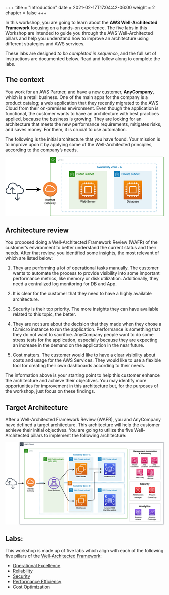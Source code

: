 +++
title = "Introduction"
date = 2021-02-17T17:04:42-06:00
weight = 2
chapter = false
+++

In this workshop, you are going to learn about the **AWS Well-Architected Framework** focusing on a hands-on experience. The five labs in this Workshop are intended to guide you through the AWS Well-Architected pillars and help you understand how to improve an architecture using different strategies and AWS services.

These labs are designed *to be completed in sequence*, and the full set of instructions are documented below. Read and follow along to complete the labs. 

## The context

You work for an AWS Partner, and have a new customer, **AnyCompany**, which is a retail business. One of the main apps for the company is a product catalog; a web application that they recently migrated to the AWS Cloud from their on-premises environment. Even though the application is functional, the customer wants to have an architecture with best practices applied, because the business is growing. They are looking for an architecture that meets the new performance requirements, mitigates risks, and saves money. For them, it is crucial to use automation. 

The following is the initial architecture that you have found. Your mission is to improve upon it by applying some of the Well-Architected principles, according to the company’s needs.

<img src="images/starting.png" alt="drawing" width="600"/>

## Architecture review

You proposed doing a Well-Architected Framework Review (WAFR) of the customer’s environment to better understand the current status and their needs. After that review, you identified some insights, the most relevant of which are listed below:

1. They are performing a lot of operational tasks manually. The customer wants to automate the process to provide visibility into some important performance metrics, like memory or disk utilization. Additionally, they need a centralized log monitoring for DB and App. 

2.	It is clear for the customer that they need to have a highly available architecture.
3.	Security is their top priority. The more insights they can have available related to this topic, the better.
4.	They are not sure about the decision that they made when they chose a t2.micro instance to run the application. Performance is something that they do not want to sacrifice. AnyCompany people want to do some stress tests for the application, especially because they are expecting an increase in the demand on the application in the near future.
5.	Cost matters. The customer would like to have a clear visibility about costs and usage for the AWS Services. They would like to use a flexible tool for creating their own dashboards according to their needs. 

The information above is your starting point to help this customer enhance the architecture and achieve their objectives. You may identify more opportunities for improvement in this architecture but, for the purposes of the workshop, just focus on these findings.

## Target Architecture

After a Well-Architected Framework Review (WAFR), you and AnyCompany have defined a target architecture. This architecture will help the customer achieve their initial objectives. You are going to utilize the five Well-Architected pillars to implement the following architecture:

<img src="images/target-up.png" alt="drawing" width="1200"/>


## Labs:

This workshop is made up of five labs which align with each of the following five pillars of the [Well-Architected Framework](https://aws.amazon.com/well-architected):

-   [Operational Excellence](https://main.d2azidedm760yt.amplifyapp.com/work2/)
-   [Reliability](https://main.d2azidedm760yt.amplifyapp.com/work3/)
-   [Security](https://main.d2azidedm760yt.amplifyapp.com/work4/)
-   [Performance Efficiency](https://main.d2azidedm760yt.amplifyapp.com/work5/)
-   [Cost Optimization](https://main.d2azidedm760yt.amplifyapp.com/work6/)









	


